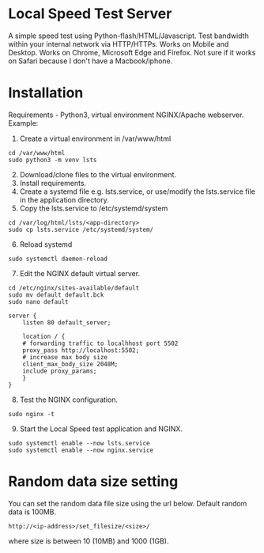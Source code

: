 # Local Speed Test Server
A simple speed test using Python-flash/HTML/Javascript. 
Test bandwidth within your internal network via HTTP/HTTPs. Works on Mobile and Desktop. 
Works on Chrome, Microsoft Edge and Firefox. Not sure if it works on Safari because I don't have a Macbook/iphone.

# Installation
Requirements - Python3, virtual environment NGINX/Apache webserver.
Example:

1. Create a virtual environment in /var/www/html
```
cd /var/www/html
sudo python3 -m venv lsts
```
2. Download/clone files to the virtual environment.
3. Install requirements.
4. Create a systemd file e.g. lsts.service, or use/modify the lsts.service file in the application directory.
5. Copy the lsts.service to /etc/systemd/system
```
cd /var/log/html/lsts/<app-directory>
sudo cp lsts.service /etc/systemd/system/
```
6. Reload systemd
```
sudo systemctl daemon-reload
```
7. Edit the NGINX default virtual server.
```
cd /etc/nginx/sites-available/default
sudo mv default default.bck
sudo nano default
```
```
server {
    listen 80 default_server;

    location / {
	# forwarding traffic to localhhost port 5502 
    proxy_pass http://localhost:5502;
    # increase max body size
	client_max_body_size 2048M;
	include proxy_params;
    }
}
```
8. Test the NGINX configuration.
```
sudo nginx -t
```
9. Start the Local Speed test application and NGINX.
```
sudo systemctl enable --now lsts.service
sudo systemctl enable --now nginx.service
```

# Random data size setting
You can set the random data file size using the url below. Default random data is 100MB.

```
http://<ip-address>/set_filesize/<size>/
```

where size is between 10 (10MB) and 1000 (1GB).

